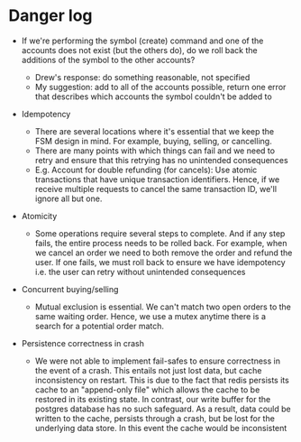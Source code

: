 # Danger log

- If we're performing the symbol (create) command and one of the accounts does not exist (but the others do), do we roll back the additions of the symbol to the other accounts?
  - Drew's response: do something reasonable, not specified
  - My suggestion: add to all of the accounts possible, return one error that describes which accounts the symbol couldn't be added to

- Idempotency
  - There are several locations where it's essential that we keep the FSM design in mind. For example, buying, selling, or cancelling.
  - There are many points with which things can fail and we need to retry and ensure that this retrying has no unintended consequences
  - E.g. Account for double refunding (for cancels): Use atomic transactions that have unique transaction identifiers. Hence, if we receive multiple requests to cancel the same transaction ID, we'll ignore all but one.

- Atomicity
  - Some operations require several steps to complete. And if any step fails, the entire process needs to be rolled back. For example, when we cancel an order we need to both remove the order and refund the user. If one fails, we must roll back to ensure we have idempotency i.e. the user can retry without unintended consequences

- Concurrent buying/selling
  - Mutual exclusion is essential. We can't match two open orders to the same waiting order. Hence, we use a mutex anytime there is a search for a potential order match.

- Persistence correctness in crash
  - We were not able to implement fail-safes to ensure correctness in the event of a crash. This entails not just lost data, but cache inconsistency on restart. This is due to the fact that redis persists its cache to an "append-only file" which allows the cache to be restored in its existing state. In contrast, our write buffer for the postgres database has no such safeguard. As a result, data could be written to the cache, persists through a crash, but be lost for the underlying data store. In this event the cache would be inconsistent
